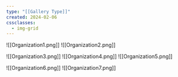 ```yaml
---
type: "[[Gallery Type]]"
created: 2024-02-06
cssclasses:
  - img-grid
---
```


![[Organization1.png]]
![[Organization2.png]]

![[Organization3.png]]
![[Organization4.png]]
![[Organization5.png]]


![[Organization6.png]]
![[Organization7.png]]
